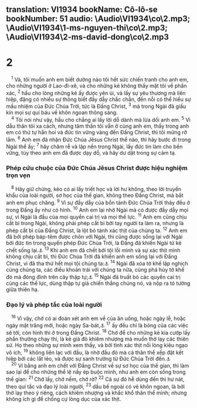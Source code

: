 translation: VI1934
bookName: Cô-lô-se 
bookNumber: 51
audio: \Audio\VI1934\co\2.mp3; \Audio\VI1934\1-ms-nguyen-thi\co\2.mp3; \Audio\VI1934\2-ms-david-dong\co\2.mp3
-------

<div class="title"><h1>2</h1></div>
<span class="verse co_2_1"> <sup>1</sup> Vả, tôi muốn anh em biết dường nào tôi hết sức chiến tranh cho anh em, cho những người ở Lao-đi-xê, và cho những kẻ không thấy mặt tôi về phần xác, </span>
<span class="verse co_2_2"><sup>2</sup> hầu cho lòng những kẻ ấy được yên ủi, và lấy sự yêu thương mà liên hiệp, đặng có nhiều sự thông biết đầy dẫy chắc chắn, đến nỗi có thể hiểu sự mầu nhiệm của Đức Chúa Trời, tức là Đấng Christ, </span>
<span class="verse co_2_3"><sup>3</sup> mà trong Ngài đã giấu kín mọi sự quí báu về khôn ngoan thông sáng. <br/></span>
<span class="verse co_2_4"> <sup>4</sup> Tôi nói như vậy, hầu cho chẳng ai lấy lời dỗ dành mà lừa dối anh em. </span>
<span class="verse co_2_5"><sup>5</sup> Vì dẫu thân tôi xa cách, nhưng tâm thần tôi vẫn ở cùng anh em, thấy trong anh em có thứ tự hẳn hoi và đức tin vững vàng đến Đấng Christ, thì tôi mừng rỡ lắm. </span>
<span class="verse co_2_6"><sup>6</sup> Anh em đã nhận Đức Chúa Jêsus Christ thể nào, thì hãy bước đi trong Ngài thể ấy; </span>
<span class="verse co_2_7"><sup>7</sup> hãy châm rễ và lập nền trong Ngài, lấy đức tin làm cho bền vững, tùy theo anh em đã được dạy dỗ, và hãy dư dật trong sự cảm tạ. <br/></span>
<div class="title"><h3>Phép cứu chuộc của Đức Chúa Jêsus Christ được hiệu nghiệm trọn vẹn</h3></div>
<span class="verse co_2_8"> <sup>8</sup> Hãy giữ chừng, kẻo có ai lấy triết học và lời hư không, theo lời truyền khẩu của loài người, sơ học của thế gian, không theo Đấng Christ, mà bắt anh em phục chăng. </span>
<span class="verse co_2_9"><sup>9</sup> Vì sự đầy dẫy của bổn tánh Đức Chúa Trời thảy đều ở trong Đấng ấy như có hình. </span>
<span class="verse co_2_10"><sup>10</sup> Anh em lại nhờ Ngài mà có được đầy dẫy mọi sự, vì Ngài là đầu của mọi quyền cai trị và mọi thế lực. </span>
<span class="verse co_2_11"><sup>11</sup> Anh em cũng chịu cắt bì trong Ngài, không phải phép cắt bì bởi tay người ta làm ra, nhưng là phép cắt bì của Đấng Christ, là lột bỏ tánh xác thịt của chúng ta. </span>
<span class="verse co_2_12"><sup>12</sup> Anh em đã bởi phép báp-têm được chôn với Ngài, thì cũng được sống lại với Ngài bởi đức tin trong quyền phép Đức Chúa Trời, là Đấng đã khiến Ngài từ kẻ chết sống lại.<a data-toggle="tooltip" data-placement="bottom" title="Ro 6:4">⚓</a></span>
<span class="verse co_2_13"><sup>13</sup> Khi anh em đã chết bởi tội lỗi mình và sự xác thịt mình không chịu cắt bì, thì Đức Chúa Trời đã khiến anh em sống lại với Đấng Christ, vì đã tha thứ hết mọi tội chúng ta:<a data-toggle="tooltip" data-placement="bottom" title="Eph 2:1-5">⚓</a></span>
<span class="verse co_2_14"><sup>14</sup> Ngài đã xóa tờ khế lập nghịch cùng chúng ta, các điều khoản trái với chúng ta nữa, cùng phá hủy tờ khế đó mà đóng đinh trên cây thập tự;<a data-toggle="tooltip" data-placement="bottom" title="Eph 2:15">⚓</a></span>
<span class="verse co_2_15"><sup>15</sup> Ngài đã truất bỏ các quyền cai trị cùng các thế lực, dùng thập tự giá chiến thắng chúng nó, và nộp ra tỏ tường giữa thiên hạ. <br/></span>
<div class="title"><h3>Đạo lý và phép tắc của loài người</h3></div>
<span class="verse co_2_16"> <sup>16</sup> Vì vậy, chớ có ai đoán xét anh em về của ăn uống, hoặc ngày lễ, hoặc ngày mặt trăng mới, hoặc ngày Sa-bát,<a data-toggle="tooltip" data-placement="bottom" title="Ro 14:1-6">⚓</a></span>
<span class="verse co_2_17"><sup>17</sup> ấy đều chỉ là bóng của các việc sẽ tới, còn hình thì ở trong Đấng Christ. </span>
<span class="verse co_2_18"><sup>18</sup> Chớ để cho những kẻ kia cướp lấy phần thưởng chạy thi, là kẻ giả đò khiêm nhượng mà muốn thờ lạy các thiên sứ. Họ theo những sự mình xem thấy, và bởi tình xác thịt nổi lòng kiêu ngạo vô ích, </span>
<span class="verse co_2_19"><sup>19</sup> không liên lạc với đầu, là nhờ đầu đó mà cả thân thể xếp đặt kết hiệp bởi các lắt léo, và được sự sanh trưởng từ Đức Chúa Trời đến.<a data-toggle="tooltip" data-placement="bottom" title="Eph 4:16">⚓</a><br/></span>
<span class="verse co_2_20"> <sup>20</sup> Ví bằng anh em chết với Đấng Christ về sự sơ học của thế gian, thì làm sao lại để cho những thể lệ nầy ép buộc mình, như anh em còn sống trong thế gian: </span>
<span class="verse co_2_21"><sup>21</sup> Chớ lấy, chớ nếm, chớ rờ? </span>
<span class="verse co_2_22"><sup>22</sup> Cả sự đó hễ dùng đến thì hư nát, theo qui tắc và đạo lý loài người, </span>
<span class="verse co_2_23"><sup>23</sup> dầu bề ngoài có vẻ khôn ngoan, là bởi thờ lạy theo ý riêng, cách khiêm nhượng và khắc khổ thân thể mình; nhưng không ích gì để chống cự lòng dục của xác thịt. <br/></span>
